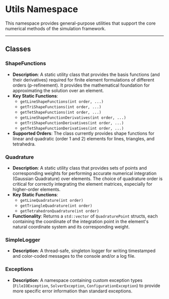 # **Utils Namespace**

This namespace provides general-purpose utilities that support the core numerical methods of the simulation framework.

---
## **Classes**

### **ShapeFunctions**
* **Description**: A static utility class that provides the basis functions (and their derivatives) required for finite element formulations of different orders (p-refinement). It provides the mathematical foundation for approximating the solution over an element.
* **Key Static Functions**:
    * `getLineShapeFunctions(int order, ...)`
    * `getTriShapeFunctions(int order, ...)`
    * `getTetShapeFunctions(int order, ...)`
    * `getLineShapeFunctionDerivatives(int order, ...)`
    * `getTriShapeFunctionDerivatives(int order, ...)`
    * `getTetShapeFunctionDerivatives(int order, ...)`
* **Supported Orders**: The class currently provides shape functions for linear and quadratic (order 1 and 2) elements for lines, triangles, and tetrahedra.

### **Quadrature**
* **Description**: A static utility class that provides sets of points and corresponding weights for performing accurate numerical integration (Gaussian Quadrature) over elements. The choice of quadrature order is critical for correctly integrating the element matrices, especially for higher-order elements.
* **Key Static Functions**:
    * `getLineQuadrature(int order)`
    * `getTriangleQuadrature(int order)`
    * `getTetrahedronQuadrature(int order)`
* **Functionality**: Returns a `std::vector` of `QuadraturePoint` structs, each containing the coordinate of the integration point in the element's natural coordinate system and its corresponding weight.

### **SimpleLogger**
* **Description**: A thread-safe, singleton logger for writing timestamped and color-coded messages to the console and/or a log file.

### **Exceptions**
* **Description**: A namespace containing custom exception types (`FileIOException`, `SolverException`, `ConfigurationException`) to provide more specific error information than standard exceptions.